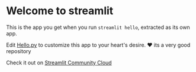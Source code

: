 # Welcome to streamlit

This is the app you get when you run `streamlit hello`, extracted as its own app.

Edit [Hello.py](./Hello.py) to customize this app to your heart's desire. ❤️
its a very good repository

Check it out on [Streamlit Community Cloud](https://st-hello-app.streamlit.app/)
